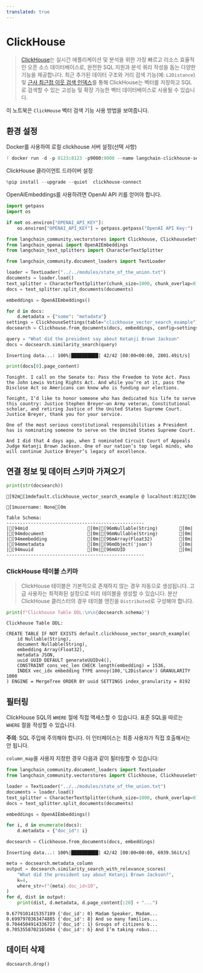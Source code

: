 ```yaml
---
translated: true
---
```


# ClickHouse

> [ClickHouse](https://clickhouse.com/)는 실시간 애플리케이션 및 분석을 위한 가장 빠르고 리소스 효율적인 오픈 소스 데이터베이스로, 완전한 SQL 지원과 분석 쿼리 작성을 돕는 다양한 기능을 제공합니다. 최근 추가된 데이터 구조와 거리 검색 기능(예: `L2Distance`) 및 [근사 최근접 이웃 검색 인덱스](https://clickhouse.com/docs/en/engines/table-engines/mergetree-family/annindexes)를 통해 ClickHouse는 벡터를 저장하고 SQL로 검색할 수 있는 고성능 및 확장 가능한 벡터 데이터베이스로 사용될 수 있습니다.

이 노트북은 `ClickHouse` 벡터 검색 기능 사용 방법을 보여줍니다.

## 환경 설정

Docker를 사용하여 로컬 clickhouse 서버 설정(선택 사항)

```python
! docker run -d -p 8123:8123 -p9000:9000 --name langchain-clickhouse-server --ulimit nofile=262144:262144 clickhouse/clickhouse-server:23.4.2.11
```

ClickHouse 클라이언트 드라이버 설정

```python
%pip install --upgrade --quiet  clickhouse-connect
```

OpenAIEmbeddings를 사용하려면 OpenAI API 키를 얻어야 합니다.

```python
import getpass
import os

if not os.environ["OPENAI_API_KEY"]:
    os.environ["OPENAI_API_KEY"] = getpass.getpass("OpenAI API Key:")
```

```python
from langchain_community.vectorstores import Clickhouse, ClickhouseSettings
from langchain_openai import OpenAIEmbeddings
from langchain_text_splitters import CharacterTextSplitter
```

```python
from langchain_community.document_loaders import TextLoader

loader = TextLoader("../../modules/state_of_the_union.txt")
documents = loader.load()
text_splitter = CharacterTextSplitter(chunk_size=1000, chunk_overlap=0)
docs = text_splitter.split_documents(documents)

embeddings = OpenAIEmbeddings()
```

```python
for d in docs:
    d.metadata = {"some": "metadata"}
settings = ClickhouseSettings(table="clickhouse_vector_search_example")
docsearch = Clickhouse.from_documents(docs, embeddings, config=settings)

query = "What did the president say about Ketanji Brown Jackson"
docs = docsearch.similarity_search(query)
```

```output
Inserting data...: 100%|██████████| 42/42 [00:00<00:00, 2801.49it/s]
```

```python
print(docs[0].page_content)
```

```output
Tonight. I call on the Senate to: Pass the Freedom to Vote Act. Pass the John Lewis Voting Rights Act. And while you’re at it, pass the Disclose Act so Americans can know who is funding our elections.

Tonight, I’d like to honor someone who has dedicated his life to serve this country: Justice Stephen Breyer—an Army veteran, Constitutional scholar, and retiring Justice of the United States Supreme Court. Justice Breyer, thank you for your service.

One of the most serious constitutional responsibilities a President has is nominating someone to serve on the United States Supreme Court.

And I did that 4 days ago, when I nominated Circuit Court of Appeals Judge Ketanji Brown Jackson. One of our nation’s top legal minds, who will continue Justice Breyer’s legacy of excellence.
```

## 연결 정보 및 데이터 스키마 가져오기

```python
print(str(docsearch))
```

```output
[92m[1mdefault.clickhouse_vector_search_example @ localhost:8123[0m

[1musername: None[0m

Table Schema:
---------------------------------------------------
|[94mid                      [0m|[96mNullable(String)        [0m|
|[94mdocument                [0m|[96mNullable(String)        [0m|
|[94membedding               [0m|[96mArray(Float32)          [0m|
|[94mmetadata                [0m|[96mObject('json')          [0m|
|[94muuid                    [0m|[96mUUID                    [0m|
---------------------------------------------------
```

### ClickHouse 테이블 스키마

> ClickHouse 테이블은 기본적으로 존재하지 않는 경우 자동으로 생성됩니다. 고급 사용자는 최적화된 설정으로 미리 테이블을 생성할 수 있습니다. 분산 ClickHouse 클러스터의 경우 테이블 엔진을 `Distributed`로 구성해야 합니다.

```python
print(f"Clickhouse Table DDL:\n\n{docsearch.schema}")
```

```output
Clickhouse Table DDL:

CREATE TABLE IF NOT EXISTS default.clickhouse_vector_search_example(
    id Nullable(String),
    document Nullable(String),
    embedding Array(Float32),
    metadata JSON,
    uuid UUID DEFAULT generateUUIDv4(),
    CONSTRAINT cons_vec_len CHECK length(embedding) = 1536,
    INDEX vec_idx embedding TYPE annoy(100,'L2Distance') GRANULARITY 1000
) ENGINE = MergeTree ORDER BY uuid SETTINGS index_granularity = 8192
```

## 필터링

ClickHouse SQL의 `WHERE` 절에 직접 액세스할 수 있습니다. 표준 SQL을 따르는 `WHERE` 절을 작성할 수 있습니다.

**주의**: SQL 주입에 주의해야 합니다. 이 인터페이스는 최종 사용자가 직접 호출해서는 안 됩니다.

`column_map`을 사용자 지정한 경우 다음과 같이 필터링할 수 있습니다:

```python
from langchain_community.document_loaders import TextLoader
from langchain_community.vectorstores import Clickhouse, ClickhouseSettings

loader = TextLoader("../../modules/state_of_the_union.txt")
documents = loader.load()
text_splitter = CharacterTextSplitter(chunk_size=1000, chunk_overlap=0)
docs = text_splitter.split_documents(documents)

embeddings = OpenAIEmbeddings()

for i, d in enumerate(docs):
    d.metadata = {"doc_id": i}

docsearch = Clickhouse.from_documents(docs, embeddings)
```

```output
Inserting data...: 100%|██████████| 42/42 [00:00<00:00, 6939.56it/s]
```

```python
meta = docsearch.metadata_column
output = docsearch.similarity_search_with_relevance_scores(
    "What did the president say about Ketanji Brown Jackson?",
    k=4,
    where_str=f"{meta}.doc_id<10",
)
for d, dist in output:
    print(dist, d.metadata, d.page_content[:20] + "...")
```

```output
0.6779101415357189 {'doc_id': 0} Madam Speaker, Madam...
0.6997970363474885 {'doc_id': 8} And so many families...
0.7044504914336727 {'doc_id': 1} Groups of citizens b...
0.7053558702165094 {'doc_id': 6} And I’m taking robus...
```

## 데이터 삭제

```python
docsearch.drop()
```

